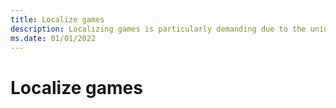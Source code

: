 ```yaml
---
title: Localize games
description: Localizing games is particularly demanding due to the unique way games are developed and the nature of the target audience.
ms.date: 01/01/2022
---
```


# Localize games

